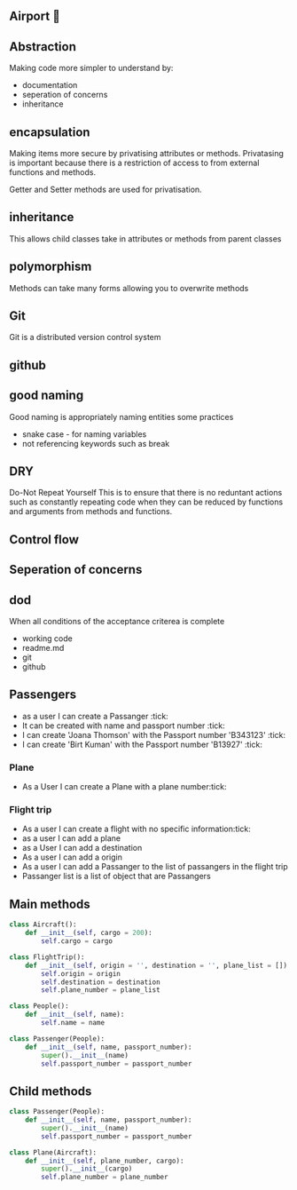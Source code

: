 ## Airport :taco:


## Abstraction
Making code more simpler to understand by:
- documentation
- seperation of concerns
- inheritance
## encapsulation
Making items more secure by privatising attributes or methods.
Privatasing is important because there is a restriction of
access to from external functions and methods.

Getter and Setter methods are used for privatisation.
## inheritance
This allows child classes take in attributes or methods from parent classes

## polymorphism
Methods can take many forms allowing you to overwrite methods
## Git
Git is a distributed version control system
## github
## good naming
Good naming is appropriately naming entities
some practices
- snake case - for naming variables
- not referencing keywords such as break
## DRY
Do-Not
Repeat
Yourself
This is to ensure that there is no reduntant actions such as constantly repeating
code when they can be reduced by functions and arguments from methods and functions.
## Control flow

## Seperation of concerns
## dod
When all conditions of the acceptance criterea is complete
- working code
- readme.md
- git
- github

## Passengers
- as a user I can create a Passanger :tick:
- It can be created with name and passport number :tick:
- I can create 'Joana Thomson' with the Passport number 'B343123' :tick:
- I can create 'Birt Kuman' with the Passport number 'B13927' :tick:

### Plane

- As a User I can create a Plane with a plane number:tick:

### Flight trip
- As a user I can create a flight with no specific information:tick:
- as a user I can add a plane
- as a User I can add a destination
- As a user I can add a origin
- As a user I can add a Passanger to the list of passangers in the flight trip
- Passanger list is a list of object that are Passangers

## Main methods
```python
class Aircraft():
    def __init__(self, cargo = 200):
        self.cargo = cargo

class FlightTrip():
    def __init__(self, origin = '', destination = '', plane_list = []):
        self.origin = origin
        self.destination = destination
        self.plane_number = plane_list

class People():
    def __init__(self, name):
        self.name = name

class Passenger(People):
    def __init__(self, name, passport_number):
        super().__init__(name)
        self.passport_number = passport_number

```

## Child methods
```python
class Passenger(People):
    def __init__(self, name, passport_number):
        super().__init__(name)
        self.passport_number = passport_number

class Plane(Aircraft):
    def __init__(self, plane_number, cargo):
        super().__init__(cargo)
        self.plane_number = plane_number

```
